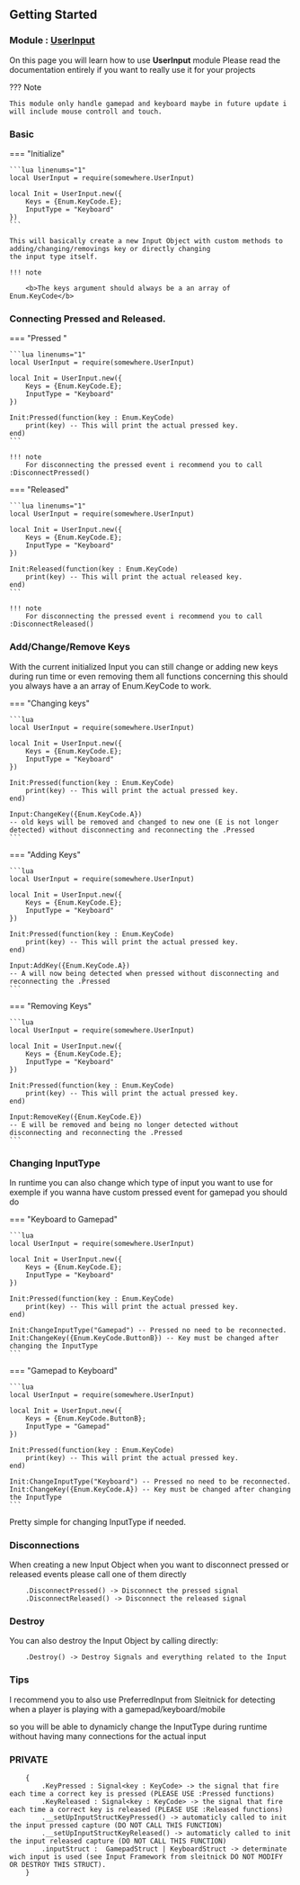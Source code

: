 ## Getting Started

### Module : [UserInput](https://create.roblox.com/store/asset/112977411128058/UserInput)

On this page you will learn how to use <b>UserInput</b> module
Please read the documentation entirely if you want to really use it for your projects

??? Note

    This module only handle gamepad and keyboard maybe in future update i will include mouse controll and touch.

### Basic

=== "Initialize"

    ```lua linenums="1"
    local UserInput = require(somewhere.UserInput)

    local Init = UserInput.new({
        Keys = {Enum.KeyCode.E};
        InputType = "Keyboard"
    })
    ```

    This will basically create a new Input Object with custom methods to adding/changing/removings key or directly changing
    the input type itself.

    !!! note
    
        <b>The keys argument should always be a an array of Enum.KeyCode</b>


### Connecting Pressed and Released.

=== "Pressed "

    ```lua linenums="1"
    local UserInput = require(somewhere.UserInput)

    local Init = UserInput.new({
        Keys = {Enum.KeyCode.E};
        InputType = "Keyboard"
    })

    Init:Pressed(function(key : Enum.KeyCode)
        print(key) -- This will print the actual pressed key.
    end)
    ```

    !!! note
        For disconnecting the pressed event i recommend you to call :DisconnectPressed()

=== "Released"

    ```lua linenums="1"
    local UserInput = require(somewhere.UserInput)

    local Init = UserInput.new({
        Keys = {Enum.KeyCode.E};
        InputType = "Keyboard"
    })

    Init:Released(function(key : Enum.KeyCode)
        print(key) -- This will print the actual released key.
    end)
    ```

    !!! note
        For disconnecting the pressed event i recommend you to call :DisconnectReleased()


### Add/Change/Remove Keys

With the current initialized Input you can still change or adding new keys during run time or even removing them all functions concerning this should you always have a an array of Enum.KeyCode to work.

=== "Changing keys"

    ```lua
    local UserInput = require(somewhere.UserInput)

    local Init = UserInput.new({
        Keys = {Enum.KeyCode.E};
        InputType = "Keyboard"
    })

    Init:Pressed(function(key : Enum.KeyCode)
        print(key) -- This will print the actual pressed key.
    end)

    Input:ChangeKey({Enum.KeyCode.A}) 
    -- old keys will be removed and changed to new one (E is not longer detected) without disconnecting and reconnecting the .Pressed
    ```

=== "Adding Keys"

    ```lua
    local UserInput = require(somewhere.UserInput)

    local Init = UserInput.new({
        Keys = {Enum.KeyCode.E};
        InputType = "Keyboard"
    })

    Init:Pressed(function(key : Enum.KeyCode)
        print(key) -- This will print the actual pressed key.
    end)

    Input:AddKey({Enum.KeyCode.A}) 
    -- A will now being detected when pressed without disconnecting and reconnecting the .Pressed
    ```


=== "Removing Keys"

    ```lua
    local UserInput = require(somewhere.UserInput)

    local Init = UserInput.new({
        Keys = {Enum.KeyCode.E};
        InputType = "Keyboard"
    })

    Init:Pressed(function(key : Enum.KeyCode)
        print(key) -- This will print the actual pressed key.
    end)

    Input:RemoveKey({Enum.KeyCode.E}) 
    -- E will be removed and being no longer detected without disconnecting and reconnecting the .Pressed
    ```

### Changing InputType

In runtime you can also change which type of input you want to use for exemple if you wanna have custom pressed event for gamepad you should do

=== "Keyboard to Gamepad"

    ```lua
    local UserInput = require(somewhere.UserInput)

    local Init = UserInput.new({
        Keys = {Enum.KeyCode.E};
        InputType = "Keyboard"
    })

    Init:Pressed(function(key : Enum.KeyCode)
        print(key) -- This will print the actual pressed key.
    end)

    Init:ChangeInputType("Gamepad") -- Pressed no need to be reconnected.
    Init:ChangeKey({Enum.KeyCode.ButtonB}) -- Key must be changed after changing the InputType
    ```

=== "Gamepad to Keyboard"

    ```lua
    local UserInput = require(somewhere.UserInput)

    local Init = UserInput.new({
        Keys = {Enum.KeyCode.ButtonB};
        InputType = "Gamepad"
    })

    Init:Pressed(function(key : Enum.KeyCode)
        print(key) -- This will print the actual pressed key.
    end)

    Init:ChangeInputType("Keyboard") -- Pressed no need to be reconnected.
    Init:ChangeKey({Enum.KeyCode.A}) -- Key must be changed after changing the InputType
    ```


Pretty simple for changing InputType if needed.

### Disconnections

When creating a new Input Object when you want to disconnect pressed or released events please call one of them directly

		.DisconnectPressed() -> Disconnect the pressed signal
		.DisconnectReleased() -> Disconnect the released signal

### Destroy

You can also destroy the Input Object by calling directly:

		.Destroy() -> Destroy Signals and everything related to the Input

### Tips

I recommend you to also use PreferredInput from Sleitnick for detecting when a player is playing with a gamepad/keyboard/mobile

so you will be able to dynamicly change the InputType during runtime without having many connections for the actual input

### __PRIVATE__

        {
            .KeyPressed : Signal<key : KeyCode> -> the signal that fire each time a correct key is pressed (PLEASE USE :Pressed functions)
            .KeyReleased : Signal<key : KeyCode> -> the signal that fire each time a correct key is released (PLEASE USE :Released functions)
            .__setUpInputStructKeyPressed() -> automaticly called to init the input pressed capture (DO NOT CALL THIS FUNCTION)
            .__setUpInputStructKeyReleased() -> automaticly called to init the input released capture (DO NOT CALL THIS FUNCTION)
            .inputStruct :  GamepadStruct | KeyboardStruct -> determinate wich input is used (see Input Framework from sleitnick DO NOT MODIFY OR DESTROY THIS STRUCT).
        }
